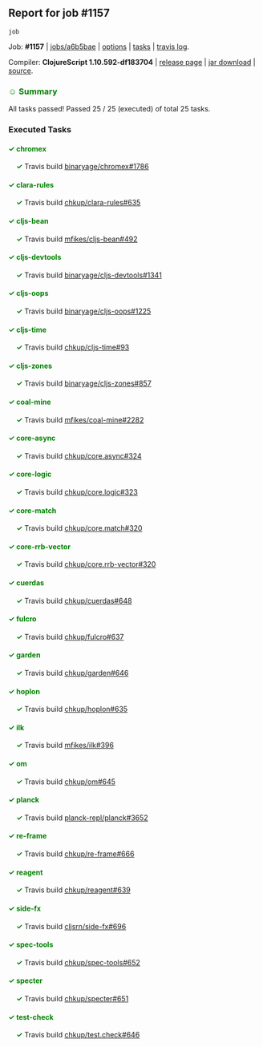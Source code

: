 ## Report for job #1157
```
job
```


Job: **#1157** | [jobs/a6b5bae](https://github.com/cljs-oss/canary/commit/a6b5bae10c8b0b27e4a5087f7cb3cae63a4db00d) | [options](options.edn) | [tasks](tasks.edn) | [travis log](https://travis-ci.org/cljs-oss/canary/builds/607504073).

Compiler: **ClojureScript 1.10.592-df183704** | [release page](https://github.com/cljs-oss/canary/releases/tag/r1.10.592-df183704) | [jar download](https://github.com/cljs-oss/canary/releases/download/r1.10.592-df183704/clojurescript-1.10.592-df183704.jar) | [source](https://github.com/clojure/clojurescript/commit/df1837048d01b157a04bb3dc7fedc58ee349a24a).

### <b style='color:green'>☺ Summary</b>

All tasks passed! Passed 25 / 25 (executed) of total 25 tasks.

### Executed Tasks

#### <b style='color:green'>&#x2713; chromex</b>
&nbsp;&nbsp;&nbsp;&nbsp;<b style='color:green'>&#x2713;</b> Travis build [binaryage/chromex#1786](https://travis-ci.org/binaryage/chromex/builds/607504992)<br>

#### <b style='color:green'>&#x2713; clara-rules</b>
&nbsp;&nbsp;&nbsp;&nbsp;<b style='color:green'>&#x2713;</b> Travis build [chkup/clara-rules#635](https://travis-ci.org/chkup/clara-rules/builds/607504998)<br>

#### <b style='color:green'>&#x2713; cljs-bean</b>
&nbsp;&nbsp;&nbsp;&nbsp;<b style='color:green'>&#x2713;</b> Travis build [mfikes/cljs-bean#492](https://travis-ci.org/mfikes/cljs-bean/builds/607505000)<br>

#### <b style='color:green'>&#x2713; cljs-devtools</b>
&nbsp;&nbsp;&nbsp;&nbsp;<b style='color:green'>&#x2713;</b> Travis build [binaryage/cljs-devtools#1341](https://travis-ci.org/binaryage/cljs-devtools/builds/607505018)<br>

#### <b style='color:green'>&#x2713; cljs-oops</b>
&nbsp;&nbsp;&nbsp;&nbsp;<b style='color:green'>&#x2713;</b> Travis build [binaryage/cljs-oops#1225](https://travis-ci.org/binaryage/cljs-oops/builds/607505019)<br>

#### <b style='color:green'>&#x2713; cljs-time</b>
&nbsp;&nbsp;&nbsp;&nbsp;<b style='color:green'>&#x2713;</b> Travis build [chkup/cljs-time#93](https://travis-ci.org/chkup/cljs-time/builds/607505028)<br>

#### <b style='color:green'>&#x2713; cljs-zones</b>
&nbsp;&nbsp;&nbsp;&nbsp;<b style='color:green'>&#x2713;</b> Travis build [binaryage/cljs-zones#857](https://travis-ci.org/binaryage/cljs-zones/builds/607505032)<br>

#### <b style='color:green'>&#x2713; coal-mine</b>
&nbsp;&nbsp;&nbsp;&nbsp;<b style='color:green'>&#x2713;</b> Travis build [mfikes/coal-mine#2282](https://travis-ci.org/mfikes/coal-mine/builds/607505042)<br>

#### <b style='color:green'>&#x2713; core-async</b>
&nbsp;&nbsp;&nbsp;&nbsp;<b style='color:green'>&#x2713;</b> Travis build [chkup/core.async#324](https://travis-ci.org/chkup/core.async/builds/607505052)<br>

#### <b style='color:green'>&#x2713; core-logic</b>
&nbsp;&nbsp;&nbsp;&nbsp;<b style='color:green'>&#x2713;</b> Travis build [chkup/core.logic#323](https://travis-ci.org/chkup/core.logic/builds/607505063)<br>

#### <b style='color:green'>&#x2713; core-match</b>
&nbsp;&nbsp;&nbsp;&nbsp;<b style='color:green'>&#x2713;</b> Travis build [chkup/core.match#320](https://travis-ci.org/chkup/core.match/builds/607505067)<br>

#### <b style='color:green'>&#x2713; core-rrb-vector</b>
&nbsp;&nbsp;&nbsp;&nbsp;<b style='color:green'>&#x2713;</b> Travis build [chkup/core.rrb-vector#320](https://travis-ci.org/chkup/core.rrb-vector/builds/607505069)<br>

#### <b style='color:green'>&#x2713; cuerdas</b>
&nbsp;&nbsp;&nbsp;&nbsp;<b style='color:green'>&#x2713;</b> Travis build [chkup/cuerdas#648](https://travis-ci.org/chkup/cuerdas/builds/607505071)<br>

#### <b style='color:green'>&#x2713; fulcro</b>
&nbsp;&nbsp;&nbsp;&nbsp;<b style='color:green'>&#x2713;</b> Travis build [chkup/fulcro#637](https://travis-ci.org/chkup/fulcro/builds/607505182)<br>

#### <b style='color:green'>&#x2713; garden</b>
&nbsp;&nbsp;&nbsp;&nbsp;<b style='color:green'>&#x2713;</b> Travis build [chkup/garden#646](https://travis-ci.org/chkup/garden/builds/607505077)<br>

#### <b style='color:green'>&#x2713; hoplon</b>
&nbsp;&nbsp;&nbsp;&nbsp;<b style='color:green'>&#x2713;</b> Travis build [chkup/hoplon#635](https://travis-ci.org/chkup/hoplon/builds/607505344)<br>

#### <b style='color:green'>&#x2713; ilk</b>
&nbsp;&nbsp;&nbsp;&nbsp;<b style='color:green'>&#x2713;</b> Travis build [mfikes/ilk#396](https://travis-ci.org/mfikes/ilk/builds/607505112)<br>

#### <b style='color:green'>&#x2713; om</b>
&nbsp;&nbsp;&nbsp;&nbsp;<b style='color:green'>&#x2713;</b> Travis build [chkup/om#645](https://travis-ci.org/chkup/om/builds/607505090)<br>

#### <b style='color:green'>&#x2713; planck</b>
&nbsp;&nbsp;&nbsp;&nbsp;<b style='color:green'>&#x2713;</b> Travis build [planck-repl/planck#3652](https://travis-ci.org/planck-repl/planck/builds/607505269)<br>

#### <b style='color:green'>&#x2713; re-frame</b>
&nbsp;&nbsp;&nbsp;&nbsp;<b style='color:green'>&#x2713;</b> Travis build [chkup/re-frame#666](https://travis-ci.org/chkup/re-frame/builds/607505096)<br>

#### <b style='color:green'>&#x2713; reagent</b>
&nbsp;&nbsp;&nbsp;&nbsp;<b style='color:green'>&#x2713;</b> Travis build [chkup/reagent#639](https://travis-ci.org/chkup/reagent/builds/607505132)<br>

#### <b style='color:green'>&#x2713; side-fx</b>
&nbsp;&nbsp;&nbsp;&nbsp;<b style='color:green'>&#x2713;</b> Travis build [cljsrn/side-fx#696](https://travis-ci.org/cljsrn/side-fx/builds/607505154)<br>

#### <b style='color:green'>&#x2713; spec-tools</b>
&nbsp;&nbsp;&nbsp;&nbsp;<b style='color:green'>&#x2713;</b> Travis build [chkup/spec-tools#652](https://travis-ci.org/chkup/spec-tools/builds/607505167)<br>

#### <b style='color:green'>&#x2713; specter</b>
&nbsp;&nbsp;&nbsp;&nbsp;<b style='color:green'>&#x2713;</b> Travis build [chkup/specter#651](https://travis-ci.org/chkup/specter/builds/607505170)<br>

#### <b style='color:green'>&#x2713; test-check</b>
&nbsp;&nbsp;&nbsp;&nbsp;<b style='color:green'>&#x2713;</b> Travis build [chkup/test.check#646](https://travis-ci.org/chkup/test.check/builds/607505313)<br>
